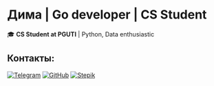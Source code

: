 # Дима | Go developer | CS Student 

🎓 **CS Student at PGUTI** | Python, Data enthusiastic

##  Контакты:
[![Telegram](https://img.shields.io/badge/-@jakuzya-0088cc?style=for-the-badge&logo=Telegram)](https://t.me/jakuzya)
[![GitHub](https://img.shields.io/badge/-GitHub-181717?style=for-the-badge&logo=github)](https://github.com/0xJakuzya)
[![Stepik](https://img.shields.io/badge/-Stepik-00A5FF?style=for-the-badge&logo=appveyor)](https://stepik.org/users/595658756/profile)

